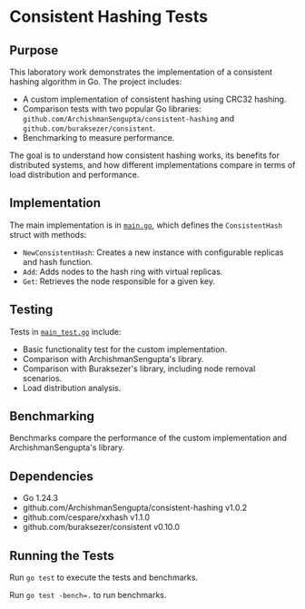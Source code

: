 # Consistent Hashing Tests

## Purpose

This laboratory work demonstrates the implementation of a consistent hashing algorithm in Go. The project includes:

- A custom implementation of consistent hashing using CRC32 hashing.
- Comparison tests with two popular Go libraries: `github.com/ArchishmanSengupta/consistent-hashing` and `github.com/buraksezer/consistent`.
- Benchmarking to measure performance.

The goal is to understand how consistent hashing works, its benefits for distributed systems, and how different implementations compare in terms of load distribution and performance.

## Implementation

The main implementation is in [`main.go`](main.go), which defines the `ConsistentHash` struct with methods:

- `NewConsistentHash`: Creates a new instance with configurable replicas and hash function.
- `Add`: Adds nodes to the hash ring with virtual replicas.
- `Get`: Retrieves the node responsible for a given key.

## Testing

Tests in [`main_test.go`](main_test.go) include:

- Basic functionality test for the custom implementation.
- Comparison with ArchishmanSengupta's library.
- Comparison with Buraksezer's library, including node removal scenarios.
- Load distribution analysis.

## Benchmarking

Benchmarks compare the performance of the custom implementation and ArchishmanSengupta's library.

## Dependencies

- Go 1.24.3
- github.com/ArchishmanSengupta/consistent-hashing v1.0.2
- github.com/cespare/xxhash v1.1.0
- github.com/buraksezer/consistent v0.10.0

## Running the Tests

Run `go test` to execute the tests and benchmarks.

Run `go test -bench=.` to run benchmarks.
